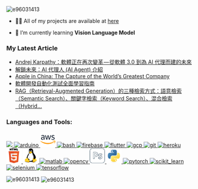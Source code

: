 <p align="left"> <img src="https://komarev.com/ghpvc/?username=e96031413&label=Profile%20views&color=0e75b6&style=flat" alt="e96031413" /> </p>

- 👨‍💻 All of my projects are available at [here](https://github.com/e96031413?tab=repositories&type=source)

- 🔭 I’m currently learning **Vision Language Model**

<h3 align="left">My Latest Article</h3>

<!-- BLOG-POST-LIST:START -->
- [Andrej Karpathy：軟體正在再次變革 — 從軟體 3.0 到為 AI 代理而建的未來](https://gradient-drift.medium.com/andrej-karpathy-software-is-changing-again-f932392c3ee7?source=rss-dc182588576c------2)
- [解鎖未來：AI 代理人 &lpar;AI Agent&rpar; 介紹](https://gradient-drift.medium.com/introduction-to-ai-agent-4e945bdad526?source=rss-dc182588576c------2)
- [Apple in China: The Capture of the World’s Greatest Company](https://gradient-drift.medium.com/apple-in-china-the-capture-of-the-worlds-greatest-company-72a111b46453?source=rss-dc182588576c------2)
- [軟體開發自動化測試全面學習指南](https://gradient-drift.medium.com/introduction-to-software-testing-4919df039cad?source=rss-dc182588576c------2)
- [RAG（Retrieval-Augmented Generation）的三種檢索方式：語意檢索（Semantic Search）、關鍵字檢索（Keyword Search）、混合檢索（Hybrid…](https://gradient-drift.medium.com/rag-retrieval-augmented-generation-%E7%9A%84%E4%B8%89%E7%A8%AE%E6%AA%A2%E7%B4%A2%E6%96%B9%E5%BC%8F-%E8%AA%9E%E6%84%8F%E6%AA%A2%E7%B4%A2-semantic-search-%E9%97%9C%E9%8D%B5%E5%AD%97%E6%AA%A2%E7%B4%A2-keyword-search-%E6%B7%B7%E5%90%88%E6%AA%A2%E7%B4%A2-hybrid-688911affda1?source=rss-dc182588576c------2)
<!-- BLOG-POST-LIST:END -->

<h3 align="left">Languages and Tools:</h3>
<p align="left"><img height="40" src="https://upload.wikimedia.org/wikipedia/commons/9/96/Pytorch_logo.png"><a href="https://www.arduino.cc/" target="_blank"> <img src="https://cdn.worldvectorlogo.com/logos/arduino-1.svg" alt="arduino" width="40" height="40"/> </a> <a href="https://aws.amazon.com" target="_blank"> <img src="https://raw.githubusercontent.com/devicons/devicon/master/icons/amazonwebservices/amazonwebservices-original-wordmark.svg" alt="aws" width="40" height="40"/> </a> <a href="https://www.gnu.org/software/bash/" target="_blank"> <img src="https://www.vectorlogo.zone/logos/gnu_bash/gnu_bash-icon.svg" alt="bash" width="40" height="40"/> </a> <a href="https://www.cprogramming.com/" target="_blank"> <a href="https://firebase.google.com/" target="_blank"> <img src="https://www.vectorlogo.zone/logos/firebase/firebase-icon.svg" alt="firebase" width="40" height="40"/> </a> <a href="https://flutter.dev" target="_blank"> <img src="https://www.vectorlogo.zone/logos/flutterio/flutterio-icon.svg" alt="flutter" width="40" height="40"/> </a> <a href="https://cloud.google.com" target="_blank"> <img src="https://www.vectorlogo.zone/logos/google_cloud/google_cloud-icon.svg" alt="gcp" width="40" height="40"/> </a> <a href="https://git-scm.com/" target="_blank"> <img src="https://www.vectorlogo.zone/logos/git-scm/git-scm-icon.svg" alt="git" width="40" height="40"/> </a> <a href="https://heroku.com" target="_blank"> <img src="https://www.vectorlogo.zone/logos/heroku/heroku-icon.svg" alt="heroku" width="40" height="40"/> </a> <a href="https://www.w3.org/html/" target="_blank"> <img src="https://raw.githubusercontent.com/devicons/devicon/master/icons/html5/html5-original-wordmark.svg" alt="html5" width="40" height="40"/> </a> <a href="https://www.linux.org/" target="_blank"> <img src="https://raw.githubusercontent.com/devicons/devicon/master/icons/linux/linux-original.svg" alt="linux" width="40" height="40"/> </a> <a href="https://www.mathworks.com/" target="_blank"> <img src="https://upload.wikimedia.org/wikipedia/commons/thumb/2/21/Matlab_Logo.png/667px-Matlab_Logo.png" alt="matlab" width="40" height="40"/> </a> <a href="https://opencv.org/" target="_blank"> <img src="https://www.vectorlogo.zone/logos/opencv/opencv-icon.svg" alt="opencv" width="40" height="40"/> </a> <a href="https://www.photoshop.com/en" target="_blank"> <img src="https://raw.githubusercontent.com/devicons/devicon/master/icons/photoshop/photoshop-line.svg" alt="photoshop" width="40" height="40"/> </a> <a href="https://www.python.org" target="_blank"> <img src="https://raw.githubusercontent.com/devicons/devicon/master/icons/python/python-original.svg" alt="python" width="40" height="40"/> </a> <a href="https://pytorch.org/" target="_blank"> <img src="https://www.vectorlogo.zone/logos/pytorch/pytorch-icon.svg" alt="pytorch" width="40" height="40"/> </a> <a href="https://scikit-learn.org/" target="_blank"> <img src="https://upload.wikimedia.org/wikipedia/commons/0/05/Scikit_learn_logo_small.svg" alt="scikit_learn" width="40" height="40"/> </a> <a href="https://www.selenium.dev" target="_blank"> <img src="https://raw.githubusercontent.com/detain/svg-logos/780f25886640cef088af994181646db2f6b1a3f8/svg/selenium-logo.svg" alt="selenium" width="40" height="40"/> </a> <a href="https://www.tensorflow.org" target="_blank"> <img src="https://www.vectorlogo.zone/logos/tensorflow/tensorflow-icon.svg" alt="tensorflow" width="40" height="40"/> </a> </p>

<p><img align="left" src="https://github-readme-stats.vercel.app/api/top-langs?username=e96031413&show_icons=true&locale=en&layout=compact" alt="e96031413" /></p>

<p>&nbsp;<img align="center" src="https://github-readme-stats.vercel.app/api?username=e96031413&show_icons=true&locale=en" alt="e96031413" /></p>
